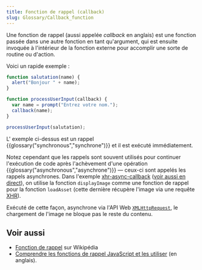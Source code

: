 ```yaml
---
title: Fonction de rappel (callback)
slug: Glossary/Callback_function
---
```


Une fonction de rappel (aussi appelée _callback_ en anglais) est une fonction passée dans une autre fonction en tant qu'argument, qui est ensuite invoquée à l'intérieur de la fonction externe pour accomplir une sorte de routine ou d'action.

Voici un rapide exemple :

```js
function salutation(name) {
  alert("Bonjour " + name);
}

function processUserInput(callback) {
  var name = prompt("Entrez votre nom.");
  callback(name);
}

processUserInput(salutation);
```

L' exemple ci-dessus est un rappel {{glossary("synchronous","synchrone")}} et il est exécuté immédiatement.

Notez cependant que les rappels sont souvent utilisés pour continuer l'exécution de code après l'achèvement d'une opération {{glossary("asynchronous","asynchrone")}} — ceux-ci sont appelés les rappels asynchrones. Dans l'exemple [xhr-async-callback](https://github.com/mdn/learning-area/blob/master/javascript/asynchronous/introducing/xhr-async-callback.html) ([voir aussi en direct](https://mdn.github.io/learning-area/javascript/asynchronous/introducing/xhr-async-callback.html)), on utilise la fonction `displayImage` comme une fonction de rappel pour la fonction `loadAsset` (cette dernière récupère l'image via une requête [XHR](</fr/docs/Glossaire/XHR_(XMLHttpRequest)>)).

Exécuté de cette façon, asynchrone via l'API Web [`XMLHttpRequest`](/fr/docs/Web/API/XMLHttpRequest), le chargement de l'image ne bloque pas le reste du contenu.

## Voir aussi

- [Fonction de rappel](https://fr.wikipedia.org/wiki/Fonction_de_rappel) sur Wikipédia
- [Comprendre les fonctions de rappel JavaScript et les utiliser](https://javascriptissexy.com/understand-javascript-callback-functions-and-use-them/) (en anglais).
